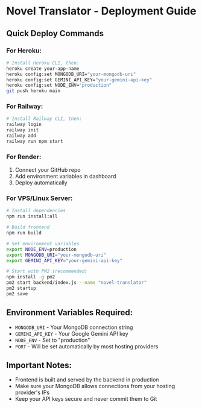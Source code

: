 # Novel Translator - Deployment Guide

## Quick Deploy Commands

### For Heroku:
```bash
# Install Heroku CLI, then:
heroku create your-app-name
heroku config:set MONGODB_URI="your-mongodb-uri"
heroku config:set GEMINI_API_KEY="your-gemini-api-key"
heroku config:set NODE_ENV="production"
git push heroku main
```

### For Railway:
```bash
# Install Railway CLI, then:
railway login
railway init
railway add
railway run npm start
```

### For Render:
1. Connect your GitHub repo
2. Add environment variables in dashboard
3. Deploy automatically

### For VPS/Linux Server:
```bash
# Install dependencies
npm run install:all

# Build frontend
npm run build

# Set environment variables
export NODE_ENV=production
export MONGODB_URI="your-mongodb-uri"
export GEMINI_API_KEY="your-gemini-api-key"

# Start with PM2 (recommended)
npm install -g pm2
pm2 start backend/index.js --name "novel-translator"
pm2 startup
pm2 save
```

## Environment Variables Required:
- `MONGODB_URI` - Your MongoDB connection string
- `GEMINI_API_KEY` - Your Google Gemini API key
- `NODE_ENV` - Set to "production"
- `PORT` - Will be set automatically by most hosting providers

## Important Notes:
- Frontend is built and served by the backend in production
- Make sure your MongoDB allows connections from your hosting provider's IPs
- Keep your API keys secure and never commit them to Git
